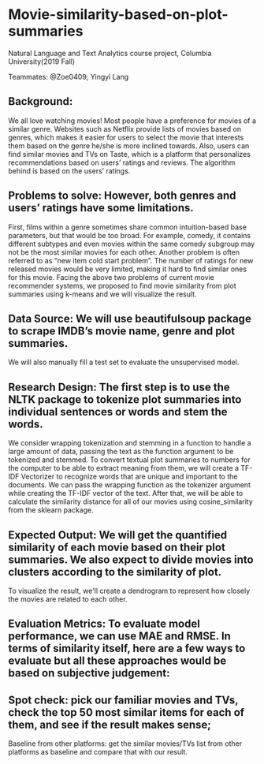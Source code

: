 # Movie-similarity-based-on-plot-summaries

Natural Language and Text Analytics course project, Columbia University(2019 Fall)

Teammates: @Zoe0409; Yingyi Lang

## Background: 
We all love watching movies! Most people have a preference for movies of a similar genre. 
Websites such as Netflix provide lists of movies based on genres, which makes it easier for users to select the movie that interests 
them based on the genre he/she is more inclined towards. 
Also, users can find similar movies and TVs on Taste, 
which is a platform that personalizes recommendations based on users’  ratings and reviews. The algorithm behind is based on the users’ ratings.


## Problems to solve: However, both genres and users’ ratings have some limitations. 
First, films within a genre sometimes share common intuition-based base parameters, but that would be too broad. 
For example, comedy, it contains different subtypes and even movies within the same comedy subgroup may not be the most similar movies for each other.
Another problem is often referred to as “new item cold start problem”. 
The number of ratings for new released movies would be very limited, making it hard to find similar ones for this movie. 
Facing the above two problems of current movie recommender systems, we proposed to find movie similarity from plot summaries using k-means and we will visualize the result.

## Data Source: We will use beautifulsoup package to scrape IMDB’s movie name, genre and plot summaries. 
We will also manually fill a test set to evaluate the unsupervised model.

## Research Design: The first step is to use the NLTK package to tokenize plot summaries into individual sentences or words and stem the words. 
We consider wrapping tokenization and stemming in a function to handle a large amount of data, passing the text as the function argument to be tokenized and stemmed. 
To convert textual plot summaries to numbers for the computer to be able to extract meaning from them, we will create a TF-IDF Vectorizer to recognize words that are unique and important to the documents. 
We can pass the wrapping function as the tokenizer argument while creating the TF-IDF vector of the text. After that, we will be able to calculate the similarity distance for all of our movies using cosine_similarity from the sklearn package. 


## Expected Output: We will get the quantified similarity of each movie based on their plot summaries. We also expect to divide movies into clusters according to the similarity of plot. 
To visualize the result, we'll create a dendrogram to represent how closely the movies are related to each other. 


## Evaluation Metrics: To evaluate model performance, we can use MAE and RMSE. In terms of similarity itself, here are a few ways to evaluate but all these approaches would be based on subjective judgement:

## Spot check: pick our familiar movies and TVs, check the top 50 most similar items for each of them, and see if the result makes sense;
Baseline from other platforms: get the similar movies/TVs list from other platforms as baseline and compare that with our result.

